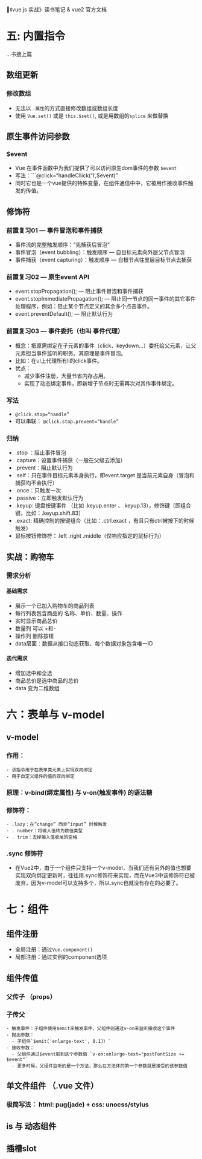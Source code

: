 📒《vue.js 实战》读书笔记 & vue2 官方文档

# 五: 内置指令
…书接上篇

## 数组更新
### 修改数组
- 无法以 ```.属性```的方式直接修改数组或数组长度
- 使用 ```Vue.set()```  或是 ```this.$set()```, 或是用数组的```splice``` 来做替换

## 原生事件访问参数
### $event
- Vue 在事件函数中为我们提供了可以访问原生dom事件的参数 ```$event```
- 写法：```@click=“handleCllick(‘1’,$event)”
- 同时它也是一个vue提供的特殊变量，在组件通信中中，它被用作接收事件触发的传值。

## 修饰符
### 前置复习01 — 事件冒泡和事件捕获
- 事件流的完整触发顺序：“先捕获后冒泡”
- 事件冒泡（event bubbling）：触发顺序 — 自目标元素向外层父节点冒泡
- 事件捕获（event capturing）：触发顺序 — 自根节点往里层目标节点去捕获
### 前置复习02 — 原生event API
- event.stopPropagation();  — 阻止事件冒泡和事件捕获
- event.stopImmediatePropagation(); — 阻止同一节点的同一事件的其它事件处理程序，例如：阻止某个节点定义的其余多个点击事件。
- event.preventDefault(); — 阻止默认行为
### 前置复习03 — 事件委托（也叫 事件代理）
- 概念：把原需绑定在子元素的事件（click、keydown…）委托给父元素，让父元素担当事件监听的职务。其原理是事件冒泡。
- 比如：在ul上代理所有li的click事件。
- 优点：
	- 减少事件注册，大量节省内存占用。
	- 实现了动态绑定事件，即新增子节点时无需再次对其作事件绑定。
### 写法
- ```@click.stop=“handle”```
- 可以串联： ```@click.stop.prevent=“handle” ```
### 归纳
- .stop ：阻止事件冒泡
- .capture：设置事件捕获（一般在父级去添加）
- .prevent：阻止默认行为
- .self：只在事件目标元素本身执行，即event.target 是当前元素自身（冒泡和捕获均不会执行）
- .once：只触发一次
- .passive：立即触发默认行为
- .keyup: 键盘按键事件 （比如 .keyup.enter 、.keyup.13），修饰键（即组合键，比如：.keyup.shift.83）
- .exact: 精确控制的按键组合（比如：.ctrl.exact ，有且只有ctrl被按下的时候触发）
- 鼠标按钮修饰符：.left .right .middle（仅响应指定的鼠标行为）

## 实战：购物车
### 需求分析
#### 基础需求
- 展示一个已加入购物车的商品列表
- 每行列表包含商品的 名称、单价、数量、操作
- 实时显示商品总价
- 数量列  可以 +和-
- 操作列  删除按钮
- data层面：数据从接口动态获取、每个数据对象包含唯一ID
#### 迭代需求
- 增加选中和全选
- 商品总价是选中商品的总价
- data 变为二维数组

# 六：表单与 v-model
## v-model
### 作用：
	- 该指令用于在表单类元素上实现双向绑定
	- 用于自定义组件的值的双向绑定
### 原理：v-bind(绑定属性) 与 v-on(触发事件) 的语法糖
### 修饰符：
	- .lazy：在“change” 而非“input” 时候触发
	- . number：将输入值转为数值类型
	- . trim：去掉输入值收尾的空格

### .sync 修饰符
- 在Vue2中，由于一个组件只支持一个v-model，当我们还有另外的值也想要实现双向绑定更新时，往往用.sync修饰符来实现，而在Vue3中该修饰符已被废弃，因为v-model可以支持多个，所以.sync也就没有存在的必要了。

# 七：组件
## 组件注册
  - 全局注册：通过```Vue.component()```
  - 局部注册：通过实例的component选项
## 组件传值
### 父传子 （props）
### 子传父
    - 触发事件：子组件使用$emit来触发事件，父组件则通过v-on来监听接收这个事件
    - 抛出参数：
      - 子组件`$emit('enlarge-text', 0.1)）` 
    - 接收参数：
      - 父组件通过$event取到这个参数值 `v-on:enlarge-text="postFontSize += $event"`
      - 更多时候，父组件监听的是一个方法，那么在方法体的第一个参数就是接受的该参数值
## 单文件组件 （.vue 文件）
### 极简写法： html: pug(jade) + css: unocss/stylus
## is 与 动态组件
## 插槽slot
##


